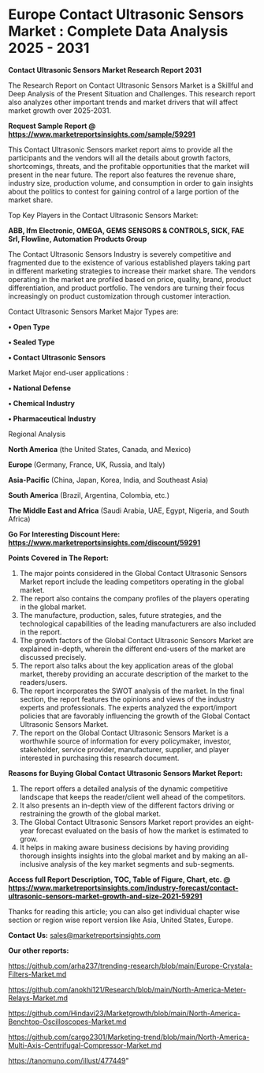  # Europe Contact Ultrasonic Sensors Market : Complete Data Analysis 2025 - 2031

<strong>Contact Ultrasonic Sensors Market Research Report 2031</strong>

The Research Report on Contact Ultrasonic Sensors Market is a Skillful and Deep Analysis of the Present Situation and Challenges. This research report also analyzes other important trends and market drivers that will affect market growth over 2025-2031.

<strong>Request Sample Report @ <a href=https://www.marketreportsinsights.com/sample/59291>https://www.marketreportsinsights.com/sample/59291</a></strong>

This Contact Ultrasonic Sensors market report aims to provide all the participants and the vendors will all the details about growth factors, shortcomings, threats, and the profitable opportunities that the market will present in the near future. The report also features the revenue share, industry size, production volume, and consumption in order to gain insights about the politics to contest for gaining control of a large portion of the market share.

Top Key Players in the Contact Ultrasonic Sensors Market:

<strong>ABB, Ifm Electronic, OMEGA, GEMS SENSORS & CONTROLS, SICK, FAE Srl, Flowline, Automation Products Group</strong>

The Contact Ultrasonic Sensors Industry is severely competitive and fragmented due to the existence of various established players taking part in different marketing strategies to increase their market share. The vendors operating in the market are profiled based on price, quality, brand, product differentiation, and product portfolio. The vendors are turning their focus increasingly on product customization through customer interaction.

Contact Ultrasonic Sensors Market Major Types are:

<strong>• Open Type

• Sealed Type

• Contact Ultrasonic Sensors</strong>

Market Major end-user applications :

<strong>• National Defense

• Chemical Industry

• Pharmaceutical Industry</strong>

Regional Analysis

</u><strong><b>North America</b></strong> (the United States, Canada, and Mexico)

<strong><b>Europe </b></strong>(Germany, France, UK, Russia, and Italy)

<strong><b>Asia-Pacific</b></strong> (China, Japan, Korea, India, and Southeast Asia)

<strong><b>South America</b></strong> (Brazil, Argentina, Colombia, etc.)

<strong><b>The Middle East and Africa</b></strong> (Saudi Arabia, UAE, Egypt, Nigeria, and South Africa)

<strong>Go For Interesting Discount Here: <a href=https://www.marketreportsinsights.com/discount/59291>https://www.marketreportsinsights.com/discount/59291</a></strong>

<strong>Points Covered in The Report:</strong>
<ol>
  <li>The major points considered in the Global Contact Ultrasonic Sensors Market report include the leading competitors operating in the global market.</li>
  <li>The report also contains the company profiles of the players operating in the global market.</li>
  <li>The manufacture, production, sales, future strategies, and the technological capabilities of the leading manufacturers are also included in the report.</li>
  <li>The growth factors of the Global Contact Ultrasonic Sensors Market are explained in-depth, wherein the different end-users of the market are discussed precisely.</li>
  <li>The report also talks about the key application areas of the global market, thereby providing an accurate description of the market to the readers/users.</li>
  <li>The report incorporates the SWOT analysis of the market. In the final section, the report features the opinions and views of the industry experts and professionals. The experts analyzed the export/import policies that are favorably influencing the growth of the Global Contact Ultrasonic Sensors Market.</li>
  <li>The report on the Global Contact Ultrasonic Sensors Market is a worthwhile source of information for every policymaker, investor, stakeholder, service provider, manufacturer, supplier, and player interested in purchasing this research document.</li>
</ol>
<strong>Reasons for Buying Global Contact Ultrasonic Sensors Market Report:</strong>

<ol>
  <li>The report offers a detailed analysis of the dynamic competitive landscape that keeps the reader/client well ahead of the competitors.</li>
  <li>It also presents an in-depth view of the different factors driving or restraining the growth of the global market.</li>
  <li>The Global Contact Ultrasonic Sensors Market report provides an eight-year forecast evaluated on the basis of how the market is estimated to grow.</li>
  <li>It helps in making aware business decisions by having providing thorough insights insights into the global market and by making an all-inclusive analysis of the key market segments and sub-segments.</li>
</ol>
<strong>Access full Report Description, TOC, Table of Figure, Chart, etc. @ <a href=https://www.marketreportsinsights.com/industry-forecast/contact-ultrasonic-sensors-market-growth-and-size-2021-59291>https://www.marketreportsinsights.com/industry-forecast/contact-ultrasonic-sensors-market-growth-and-size-2021-59291</a></strong>


Thanks for reading this article; you can also get individual chapter wise section or region wise report version like Asia, United States, Europe.

<strong>Contact Us:</strong>
sales@marketreportsinsights.com

<strong>Our other reports:</strong>

<a href=https://github.com/arha237/trending-research/blob/main/Europe-Crystala-Filters-Market.md>https://github.com/arha237/trending-research/blob/main/Europe-Crystala-Filters-Market.md</a>

<a href=https://github.com/anokhi121/Research/blob/main/North-America-Meter-Relays-Market.md>https://github.com/anokhi121/Research/blob/main/North-America-Meter-Relays-Market.md</a>

<a href=https://github.com/Hindavi23/Marketgrowth/blob/main/North-America-Benchtop-Oscilloscopes-Market.md>https://github.com/Hindavi23/Marketgrowth/blob/main/North-America-Benchtop-Oscilloscopes-Market.md</a>

<a href=https://github.com/cargo2301/Marketing-trend/blob/main/North-America-Multi-Axis-Centrifugal-Compressor-Market.md>https://github.com/cargo2301/Marketing-trend/blob/main/North-America-Multi-Axis-Centrifugal-Compressor-Market.md</a>

<a href=https://tanomuno.com/illust/477449>https://tanomuno.com/illust/477449</a>"
